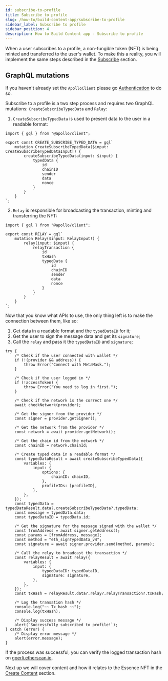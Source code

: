 ```yaml
---
id: subscribe-to-profile
title: Subscribe to profile
slug: /how-to/build-content-app/subscribe-to-profile
sidebar_label: Subscribe to profile
sidebar_position: 4
description: How to Build Content app - Subscribe to profile
---
```


When a user subscribes to a profile, a non-fungible token (NFT) is being minted and transferred to the user's wallet. To make this a reality, you will implement the same steps described in the [Subscribe](/guides/mutation/subscribe) section.

## GraphQL mutations

If you haven't already set the `ApolloClient` please go [Authentication](/how-to/build-content-app/authentication) to do so.

Subscribe to a profile is a two step process and requires two GraphQL mutations: `CreateSubscribeTypedData` and `Relay`:

1. `CreateSubscribeTypedData` is used to present data to the user in a readable format:

```tsx title="graphql/CreateSubscribeTypedData.ts"
import { gql } from "@apollo/client";

export const CREATE_SUBSCRIBE_TYPED_DATA = gql`
    mutation CreateSubscribeTypedData($input: CreateSubscribeTypedDataInput!) {
        createSubscribeTypedData(input: $input) {
            typedData {
                id
                chainID
                sender
                data
                nonce
            }
        }
    }
`;
```

2. `Relay` is responsible for broadcasting the transaction, minting and transferring the NFT:

```tsx title="graphql/Relay.ts"
import { gql } from "@apollo/client";

export const RELAY = gql`
    mutation Relay($input: RelayInput!) {
        relay(input: $input) {
            relayTransaction {
                id
                txHash
                typedData {
                    id
                    chainID
                    sender
                    data
                    nonce
                }
            }
        }
    }
`;
```

Now that you know what APIs to use, the only thing left is to make the connection between them, like so:

1. Get data in a readable format and the `typedDataID` for it;
2. Get the user to sign the message data and get its `signature`;
3. Call the `relay` and pass it the `typedDataID` and `signature`;

```tsx title="components/SubscribeBtn.tsx"
try {
    /* Check if the user connected with wallet */
    if (!(provider && address)) {
        throw Error("Connect with MetaMask.");
    }

    /* Check if the user logged in */
    if (!accessToken) {
        throw Error("You need to log in first.");
    }

    /* Check if the network is the correct one */
    await checkNetwork(provider);

    /* Get the signer from the provider */
    const signer = provider.getSigner();

    /* Get the network from the provider */
    const network = await provider.getNetwork();

    /* Get the chain id from the network */
    const chainID = network.chainId;

    /* Create typed data in a readable format */
    const typedDataResult = await createSubscribeTypedData({
        variables: {
            input: {
                options: {
                    chainID: chainID,
                },
                profileIDs: [profileID],
            },
        },
    });
    const typedData = typedDataResult.data?.createSubscribeTypedData?.typedData;
    const message = typedData.data;
    const typedDataID = typedData.id;

    /* Get the signature for the message signed with the wallet */
    const fromAddress = await signer.getAddress();
    const params = [fromAddress, message];
    const method = "eth_signTypedData_v4";
    const signature = await signer.provider.send(method, params);

    /* Call the relay to broadcast the transaction */
    const relayResult = await relay({
        variables: {
            input: {
                typedDataID: typedDataID,
                signature: signature,
            },
        },
    });
    const txHash = relayResult.data?.relay?.relayTransaction?.txHash;

    /* Log the transation hash */
    console.log("~~ Tx hash ~~");
    console.log(txHash);

    /* Display success message */
    alert(`Successfully subscribed to profile!`);
} catch (error) {
    /* Display error message */
    alert(error.message);
}
```

If the process was successful, you can verify the logged transaction hash on [goerli.etherscan.io](https://goerli.etherscan.io/).

Next up we will cover content and how it relates to the Essence NFT in the [Create Content](/how-to/build-content-app/create-content) section.
